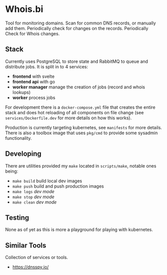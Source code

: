 # Whois.bi
Tool for monitoring domains. Scan for common DNS records, or manually add them.
Periodically check for changes on the records. Periodically Check for Whois
changes. 

## Stack
Currently uses PostgreSQL to store state and RabbitMQ to queue and distribute
jobs. It is split in to 4 services:

- **frontend** with svelte
- **frontend api** with go
- **worker manager** manage the creation of jobs (record and whois lookups)
- **worker** process jobs

For development there is a `docker-compose.yml` file that creates the entire
stack and does hot reloading of all components on file change (see
`services/Dockerfile.dev` for more details on how this works).

Production is currently targeting kubernetes, see `manifests` for more details.
There is also a toolbox image that uses `pkg/cmd` to provide some sysadmin
functionality.

## Developing

There are utilities provided my `make` located in `scripts/make`, notable ones
being:

- `make build` build local dev images
- `make push` build and push production images
- `make logs` *dev mode*
- `make stop` *dev mode*
- `make clean` *dev mode*

## Testing
None as of yet as this is more a playground for playing with kubernetes.

## Similar Tools
Collection of services or tools.

- https://dnsspy.io/
